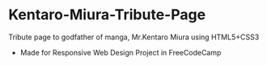 # Kentaro-Miura-Tribute-Page
Tribute page to godfather of manga, Mr.Kentaro Miura using HTML5+CSS3
- Made for Responsive Web Design Project in FreeCodeCamp
